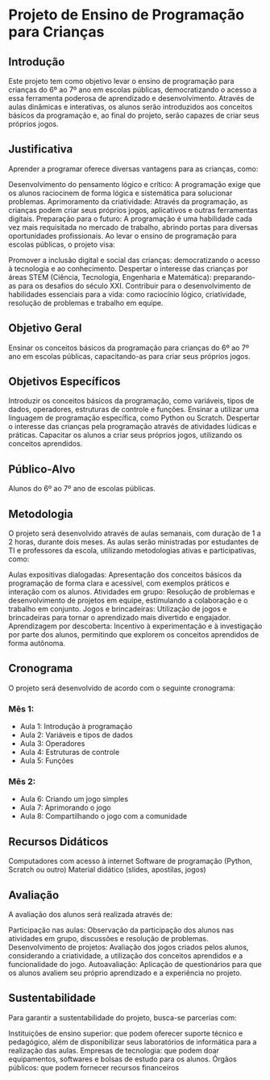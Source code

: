 # Projeto de Ensino de Programação para Crianças
## Introdução
Este projeto tem como objetivo levar o ensino de programação para crianças do 6º ao 7º ano em escolas públicas, democratizando o acesso a essa ferramenta poderosa de aprendizado e desenvolvimento. Através de aulas dinâmicas e interativas, os alunos serão introduzidos aos conceitos básicos da programação e, ao final do projeto, serão capazes de criar seus próprios jogos.

## Justificativa
Aprender a programar oferece diversas vantagens para as crianças, como:

Desenvolvimento do pensamento lógico e crítico: A programação exige que os alunos raciocinem de forma lógica e sistemática para solucionar problemas.
Aprimoramento da criatividade: Através da programação, as crianças podem criar seus próprios jogos, aplicativos e outras ferramentas digitais.
Preparação para o futuro: A programação é uma habilidade cada vez mais requisitada no mercado de trabalho, abrindo portas para diversas oportunidades profissionais.
Ao levar o ensino de programação para escolas públicas, o projeto visa:

Promover a inclusão digital e social das crianças: democratizando o acesso à tecnologia e ao conhecimento.
Despertar o interesse das crianças por áreas STEM (Ciência, Tecnologia, Engenharia e Matemática): preparando-as para os desafios do século XXI.
Contribuir para o desenvolvimento de habilidades essenciais para a vida: como raciocínio lógico, criatividade, resolução de problemas e trabalho em equipe.

## Objetivo Geral
Ensinar os conceitos básicos da programação para crianças do 6º ao 7º ano em escolas públicas, capacitando-as para criar seus próprios jogos.

## Objetivos Específicos
Introduzir os conceitos básicos da programação, como variáveis, tipos de dados, operadores, estruturas de controle e funções.
Ensinar a utilizar uma linguagem de programação específica, como Python ou Scratch.
Despertar o interesse das crianças pela programação através de atividades lúdicas e práticas.
Capacitar os alunos a criar seus próprios jogos, utilizando os conceitos aprendidos.

## Público-Alvo
Alunos do 6º ao 7º ano de escolas públicas.

## Metodologia
O projeto será desenvolvido através de aulas semanais, com duração de 1 a 2 horas, durante dois meses. As aulas serão ministradas por estudantes de TI e professores da escola, utilizando metodologias ativas e participativas, como:

Aulas expositivas dialogadas: Apresentação dos conceitos básicos da programação de forma clara e acessível, com exemplos práticos e interação com os alunos.
Atividades em grupo: Resolução de problemas e desenvolvimento de projetos em equipe, estimulando a colaboração e o trabalho em conjunto.
Jogos e brincadeiras: Utilização de jogos e brincadeiras para tornar o aprendizado mais divertido e engajador.
Aprendizagem por descoberta: Incentivo à experimentação e à investigação por parte dos alunos, permitindo que explorem os conceitos aprendidos de forma autônoma.

## Cronograma
O projeto será desenvolvido de acordo com o seguinte cronograma:

### Mês 1:
- Aula 1: Introdução à programação
- Aula 2: Variáveis e tipos de dados
- Aula 3: Operadores
- Aula 4: Estruturas de controle
- Aula 5: Funções

### Mês 2:
- Aula 6: Criando um jogo simples
- Aula 7: Aprimorando o jogo
- Aula 8: Compartilhando o jogo com a comunidade

## Recursos Didáticos
Computadores com acesso à internet
Software de programação (Python, Scratch ou outro)
Material didático (slides, apostilas, jogos)

## Avaliação
A avaliação dos alunos será realizada através de:

Participação nas aulas: Observação da participação dos alunos nas atividades em grupo, discussões e resolução de problemas.
Desenvolvimento de projetos: Avaliação dos jogos criados pelos alunos, considerando a criatividade, a utilização dos conceitos aprendidos e a funcionalidade do jogo.
Autoavaliação: Aplicação de questionários para que os alunos avaliem seu próprio aprendizado e a experiência no projeto.

## Sustentabilidade
Para garantir a sustentabilidade do projeto, busca-se parcerias com:

Instituições de ensino superior: que podem oferecer suporte técnico e pedagógico, além de disponibilizar seus laboratórios de informática para a realização das aulas.
Empresas de tecnologia: que podem doar equipamentos, softwares e bolsas de estudo para os alunos.
Órgãos públicos: que podem fornecer recursos financeiros
